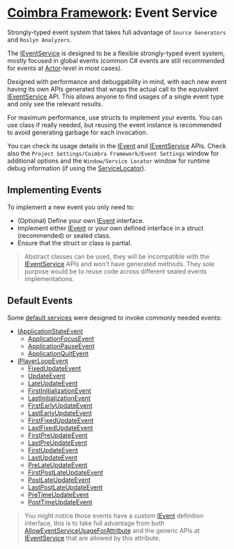 # [Coimbra Framework](Index.md): Event Service

Strongly-typed event system that takes full advantage of `Source Generators` and `Roslyn Analyzers`.

The [IEventService] is designed to be a flexible strongly-typed event system, mostly focused in global events (common C# events are still recommended for events at [Actor]-level in most cases).

Designed with performance and debuggability in mind, with each new event having its own APIs generated that wraps the actual call to the equivalent [IEventService] API.
This allows anyone to find usages of a single event type and only see the relevant results.

For maximum performance, use structs to implement your events.
You can use class if really needed, but reusing the event instance is recommended to avoid generating garbage for each invocation.

You can check its usage details in the [IEvent] and [IEventService] APIs.
Check also the `Project Settings/Coimbra Framework/Event Settings` window for additional options and the `Window/Service Locator` window for runtime debug information (if using the [ServiceLocator]).

## Implementing Events

To implement a new event you only need to:

- (Optional) Define your own [IEvent] interface.
- Implement either [IEvent] or your own defined interface in a struct (recommended) or sealed class.
- Ensure that the struct or class is partial.

> Abstract classes can be used, they will be incompatible with the [IEventService] APIs and won't have generated methods.
> They sole purpose would be to reuse code across different sealed events implementations.

## Default Events

Some [default services](ServiceLocator.md#default-services) were designed to invoke commonly needed events:

- [IApplicationStateEvent](../Coimbra.Services.ApplicationStateEvents/IApplicationStateEvent.cs)
    - [ApplicationFocusEvent](../Coimbra.Services.ApplicationStateEvents/ApplicationFocusEvent.cs)
    - [ApplicationPauseEvent](../Coimbra.Services.ApplicationStateEvents/ApplicationPauseEvent.cs)
    - [ApplicationQuitEvent](../Coimbra.Services.ApplicationStateEvents/ApplicationQuitEvent.cs)
- [IPlayerLoopEvent](../Coimbra.Services.PlayerLoopEvents/IPlayerLoopEvent.cs)
    - [FixedUpdateEvent](../Coimbra.Services.PlayerLoopEvents/Events/FixedUpdateEvent.cs)
    - [UpdateEvent](../Coimbra.Services.PlayerLoopEvents/Events/UpdateEvent.cs)
    - [LateUpdateEvent](../Coimbra.Services.PlayerLoopEvents/Events/LateUpdateEvent.cs)
    - [FirstInitializationEvent](../Coimbra.Services.PlayerLoopEvents/Events/FirstInitializationEvent.cs)
    - [LastInitializationEvent](../Coimbra.Services.PlayerLoopEvents/Events/LastInitializationEvent.cs)
    - [FirstEarlyUpdateEvent](../Coimbra.Services.PlayerLoopEvents/Events/FirstEarlyUpdateEvent.cs)
    - [LastEarlyUpdateEvent](../Coimbra.Services.PlayerLoopEvents/Events/LastEarlyUpdateEvent.cs)
    - [FirstFixedUpdateEvent](../Coimbra.Services.PlayerLoopEvents/Events/FirstFixedUpdateEvent.cs)
    - [LastFixedUpdateEvent](../Coimbra.Services.PlayerLoopEvents/Events/LastFixedUpdateEvent.cs)
    - [FirstPreUpdateEvent](../Coimbra.Services.PlayerLoopEvents/Events/FirstPreUpdateEvent.cs)
    - [LastPreUpdateEvent](../Coimbra.Services.PlayerLoopEvents/Events/LastPreUpdateEvent.cs)
    - [FirstUpdateEvent](../Coimbra.Services.PlayerLoopEvents/Events/FirstUpdateEvent.cs)
    - [LastUpdateEvent](../Coimbra.Services.PlayerLoopEvents/Events/LastUpdateEvent.cs)
    - [PreLateUpdateEvent](../Coimbra.Services.PlayerLoopEvents/Events/PreLateUpdateEvent.cs)
    - [FirstPostLateUpdateEvent](../Coimbra.Services.PlayerLoopEvents/Events/FirstPostLateUpdateEvent.cs)
    - [PostLateUpdateEvent](../Coimbra.Services.PlayerLoopEvents/Events/PostLateUpdateEvent.cs)
    - [LastPostLateUpdateEvent](../Coimbra.Services.PlayerLoopEvents/Events/LastPostLateUpdateEvent.cs)
    - [PreTimeUpdateEvent](../Coimbra.Services.PlayerLoopEvents/Events/PreTimeUpdateEvent.cs)
    - [PostTimeUpdateEvent](../Coimbra.Services.PlayerLoopEvents/Events/PostTimeUpdateEvent.cs)

> You might notice those events have a custom [IEvent] definition interface, this is to take full advantage from both [AllowEventServiceUsageForAttribute] and the generic APIs at [IEventService] that are allowed by this attribute.

[Actor]:<Actor.md>

[ServiceLocator]:<ServiceLocator>

[AllowEventServiceUsageForAttribute]:<../Coimbra.Services.Events/AllowEventServiceUsageForAttribute.cs>

[IEvent]:<../Coimbra.Services.Events/IEvent.cs>

[IEventService]:<../Coimbra.Services.Events/IEventService.cs>
